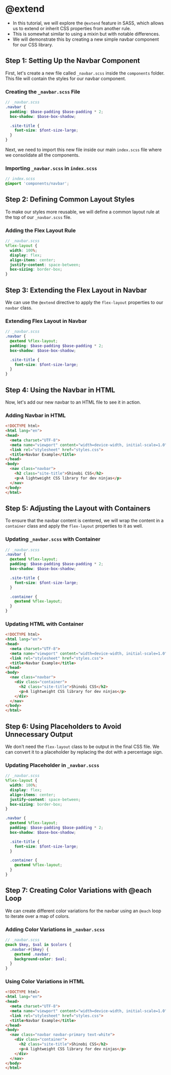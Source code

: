 # @extend

- In this tutorial, we will explore the `@extend` feature in SASS, which allows us to extend or inherit CSS properties from another rule.
- This is somewhat similar to using a mixin but with notable differences.
- We will demonstrate this by creating a new simple navbar component for our CSS library.

## Step 1: Setting Up the Navbar Component

First, let's create a new file called `_navbar.scss` inside the `components` folder. This file will contain the styles for our navbar component.

### Creating the `_navbar.scss` File

```scss
// _navbar.scss
.navbar {
  padding: $base-padding $base-padding * 2;
  box-shadow: $base-box-shadow;

  .site-title {
    font-size: $font-size-large;
  }
}
```

Next, we need to import this new file inside our main `index.scss` file where we consolidate all the components.

### Importing `_navbar.scss` in `index.scss`

```scss
// index.scss
@import 'components/navbar';
```

## Step 2: Defining Common Layout Styles

To make our styles more reusable, we will define a common layout rule at the top of our `_navbar.scss` file.

### Adding the Flex Layout Rule

```scss
// _navbar.scss
%flex-layout {
  width: 100%;
  display: flex;
  align-items: center;
  justify-content: space-between;
  box-sizing: border-box;
}
```

## Step 3: Extending the Flex Layout in Navbar

We can use the `@extend` directive to apply the `flex-layout` properties to our `navbar` class.

### Extending Flex Layout in Navbar

```scss
// _navbar.scss
.navbar {
  @extend %flex-layout;
  padding: $base-padding $base-padding * 2;
  box-shadow: $base-box-shadow;

  .site-title {
    font-size: $font-size-large;
  }
}
```

## Step 4: Using the Navbar in HTML

Now, let's add our new navbar to an HTML file to see it in action.

### Adding Navbar in HTML

```html
<!DOCTYPE html>
<html lang="en">
<head>
  <meta charset="UTF-8">
  <meta name="viewport" content="width=device-width, initial-scale=1.0">
  <link rel="stylesheet" href="styles.css">
  <title>Navbar Example</title>
</head>
<body>
  <nav class="navbar">
    <h2 class="site-title">Shinobi CSS</h2>
    <p>A lightweight CSS library for dev ninjas</p>
  </nav>
</body>
</html>
```

## Step 5: Adjusting the Layout with Containers

To ensure that the navbar content is centered, we will wrap the content in a `container` class and apply the `flex-layout` properties to it as well.

### Updating `_navbar.scss` with Container

```scss
// _navbar.scss
.navbar {
  @extend %flex-layout;
  padding: $base-padding $base-padding * 2;
  box-shadow: $base-box-shadow;

  .site-title {
    font-size: $font-size-large;
  }

  .container {
    @extend %flex-layout;
  }
}
```

### Updating HTML with Container

```html
<!DOCTYPE html>
<html lang="en">
<head>
  <meta charset="UTF-8">
  <meta name="viewport" content="width=device-width, initial-scale=1.0">
  <link rel="stylesheet" href="styles.css">
  <title>Navbar Example</title>
</head>
<body>
  <nav class="navbar">
    <div class="container">
      <h2 class="site-title">Shinobi CSS</h2>
      <p>A lightweight CSS library for dev ninjas</p>
    </div>
  </nav>
</body>
</html>
```

## Step 6: Using Placeholders to Avoid Unnecessary Output

We don't need the `flex-layout` class to be output in the final CSS file. We can convert it to a placeholder by replacing the dot with a percentage sign.

### Updating Placeholder in `_navbar.scss`

```scss
// _navbar.scss
%flex-layout {
  width: 100%;
  display: flex;
  align-items: center;
  justify-content: space-between;
  box-sizing: border-box;
}

.navbar {
  @extend %flex-layout;
  padding: $base-padding $base-padding * 2;
  box-shadow: $base-box-shadow;

  .site-title {
    font-size: $font-size-large;
  }

  .container {
    @extend %flex-layout;
  }
}
```

## Step 7: Creating Color Variations with @each Loop

We can create different color variations for the navbar using an `@each` loop to iterate over a map of colors.

### Adding Color Variations in `_navbar.scss`

```scss
// _navbar.scss
@each $key, $val in $colors {
  .navbar-#{$key} {
    @extend .navbar;
    background-color: $val;
  }
}
```

### Using Color Variations in HTML

```html
<!DOCTYPE html>
<html lang="en">
<head>
  <meta charset="UTF-8">
  <meta name="viewport" content="width=device-width, initial-scale=1.0">
  <link rel="stylesheet" href="styles.css">
  <title>Navbar Example</title>
</head>
<body>
  <nav class="navbar navbar-primary text-white">
    <div class="container">
      <h2 class="site-title">Shinobi CSS</h2>
      <p>A lightweight CSS library for dev ninjas</p>
    </div>
  </nav>
</body>
</html>
```
